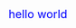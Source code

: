<html>
  <style>
    div {
      font-size: 20px;
      color: blue;
    }
  </style>
  <body>
    <div>hello world</div>
  </body>
</html>

